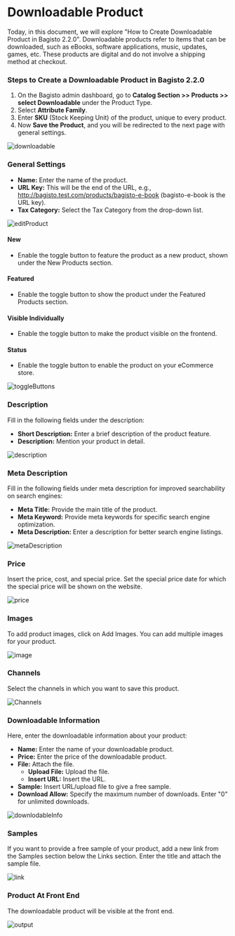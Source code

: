 # Downloadable Product 

Today, in this document, we will explore "How to Create Downloadable Product in Bagisto 2.2.0". Downloadable products refer to items that can be downloaded, such as eBooks, software applications, music, updates, games, etc. These products are digital and do not involve a shipping method at checkout.

### Steps to Create a Downloadable Product in Bagisto 2.2.0

1. On the Bagisto admin dashboard, go to **Catalog Section >> Products >> select Downloadable** under the Product Type.
2. Select **Attribute Family**.
3. Enter **SKU** (Stock Keeping Unit) of the product, unique to every product.
4. Now **Save the Product**, and you will be redirected to the next page with general settings.

![downloadable](../../assets/2.2.0/images/downloadable-product/downloadable.png)

### General Settings

- **Name:** Enter the name of the product.
- **URL Key:** This will be the end of the URL, e.g., http://bagisto.test.com/products/bagisto-e-book (bagisto-e-book is the URL key).
- **Tax Category:** Select the Tax Category from the drop-down list.

![editProduct](../../assets/2.2.0/images/downloadable-product/editProduct.png)

#### New

- Enable the toggle button to feature the product as a new product, shown under the New Products section.

#### Featured

- Enable the toggle button to show the product under the Featured Products section.

#### Visible Individually

- Enable the toggle button to make the product visible on the frontend.

#### Status

- Enable the toggle button to enable the product on your eCommerce store.

![toggleButtons](../../assets/2.2.0/images/downloadable-product/toggleButtons.png)

### Description

Fill in the following fields under the description:

- **Short Description:** Enter a brief description of the product feature.
- **Description:** Mention your product in detail.

![description](../../assets/2.2.0/images/downloadable-product/description.png)

### Meta Description

Fill in the following fields under meta description for improved searchability on search engines:

- **Meta Title:** Provide the main title of the product.
- **Meta Keyword:** Provide meta keywords for specific search engine optimization.
- **Meta Description:** Enter a description for better search engine listings.

![metaDescription](../../assets/2.2.0/images/downloadable-product/metaDescription.png)

### Price

Insert the price, cost, and special price. Set the special price date for which the special price will be shown on the website.

![price](../../assets/2.2.0/images/downloadable-product/price.png)

### Images

To add product images, click on Add Images. You can add multiple images for your product.

![image](../../assets/2.2.0/images/downloadable-product/image.png)

### Channels

Select the channels in which you want to save this product.

![Channels](../../assets/2.2.0/images/simple-product/channels.png)


### Downloadable Information

Here, enter the downloadable information about your product:

- **Name:** Enter the name of your downloadable product.
- **Price:** Enter the price of the downloadable product.
- **File:** Attach the file.
  - **Upload File:** Upload the file.
  - **Insert URL:** Insert the URL.
- **Sample:** Insert URL/upload file to give a free sample.
- **Download Allow:** Specify the maximum number of downloads. Enter "0" for unlimited downloads.

![downlodableInfo](../../assets/2.2.0/images/downloadable-product/downlodableInfo.png)

### Samples

If you want to provide a free sample of your product, add a new link from the Samples section below the Links section. Enter the title and attach the sample file.

![link](../../assets/2.2.0/images/downloadable-product/link.png)

### Product At Front End

The downloadable product will be visible at the front end.

![output](../../assets/2.2.0/images/downloadable-product/output.png)

